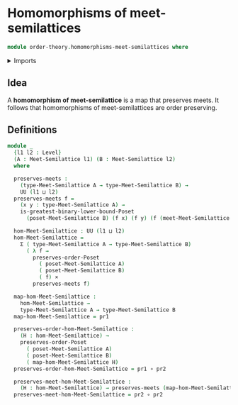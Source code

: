 # Homomorphisms of meet-semilattices

```agda
module order-theory.homomorphisms-meet-semilattices where
```

<details><summary>Imports</summary>

```agda
open import foundation.cartesian-product-types
open import foundation.dependent-pair-types
open import foundation.functions
open import foundation.universe-levels

open import order-theory.greatest-lower-bounds-posets
open import order-theory.meet-semilattices
open import order-theory.order-preserving-maps-posets
```

</details>

## Idea

A **homomorphism of meet-semilattice** is a map that preserves meets. It follows
that homomorphisms of meet-semilattices are order preserving.

## Definitions

```agda
module _
  {l1 l2 : Level}
  (A : Meet-Semilattice l1) (B : Meet-Semilattice l2)
  where

  preserves-meets :
    (type-Meet-Semilattice A → type-Meet-Semilattice B) →
    UU (l1 ⊔ l2)
  preserves-meets f =
    (x y : type-Meet-Semilattice A) →
    is-greatest-binary-lower-bound-Poset
      (poset-Meet-Semilattice B) (f x) (f y) (f (meet-Meet-Semilattice A x y))

  hom-Meet-Semilattice : UU (l1 ⊔ l2)
  hom-Meet-Semilattice =
    Σ ( type-Meet-Semilattice A → type-Meet-Semilattice B)
      ( λ f →
        preserves-order-Poset
          ( poset-Meet-Semilattice A)
          ( poset-Meet-Semilattice B)
          ( f) ×
        preserves-meets f)

  map-hom-Meet-Semilattice :
    hom-Meet-Semilattice →
    type-Meet-Semilattice A → type-Meet-Semilattice B
  map-hom-Meet-Semilattice = pr1

  preserves-order-hom-Meet-Semilattice :
    (H : hom-Meet-Semilattice) →
    preserves-order-Poset
      ( poset-Meet-Semilattice A)
      ( poset-Meet-Semilattice B)
      ( map-hom-Meet-Semilattice H)
  preserves-order-hom-Meet-Semilattice = pr1 ∘ pr2

  preserves-meet-hom-Meet-Semilattice :
    (H : hom-Meet-Semilattice) → preserves-meets (map-hom-Meet-Semilattice H)
  preserves-meet-hom-Meet-Semilattice = pr2 ∘ pr2
```
